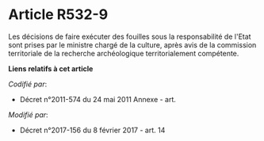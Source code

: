 # Article R532-9

Les décisions de faire exécuter des fouilles sous la responsabilité de l'Etat sont prises par le ministre chargé de la
culture, après avis de la     commission territoriale de la recherche archéologique territorialement compétente.

**Liens relatifs à cet article**

_Codifié par_:

  - Décret n°2011-574 du 24 mai 2011 Annexe - art.

_Modifié par_:

  - Décret n°2017-156 du 8 février 2017 - art. 14

